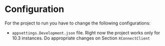 # Configuration
For the project to run you have to change the following configurations:

- `appsettings.Development.json` file. Right now the project works only for 10.3 instances. Do appropriate changes on Section
`XConnectClient`
